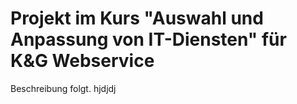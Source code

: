 # Projekt im Kurs "Auswahl und Anpassung von IT-Diensten" für K&G Webservice
Beschreibung folgt.
hjdjdj
